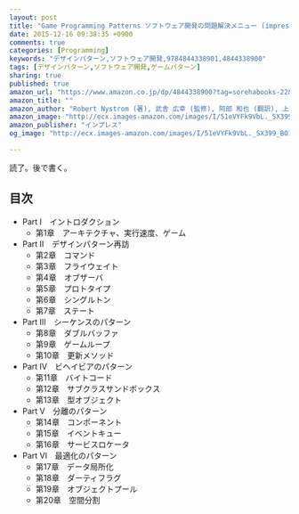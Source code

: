 ```yaml
---
layout: post
title: "Game Programming Patterns ソフトウェア開発の問題解決メニュー (impress top gear)"
date: 2015-12-16 09:38:35 +0900
comments: true
categories: [Programming]
keywords: "デザインパターン,ソフトウェア開発,9784844338901,4844338900"
tags: [デザインパターン,ソフトウェア開発,ゲームパターン]
sharing: true
published: true
amazon_url: "https://www.amazon.co.jp/dp/4844338900?tag=sorehabooks-22&camp=243&creative=1615&linkCode=as1&creativeASIN=4844338900&adid=04XTKDVZGVH030Z3DP5N&"
amazon_title: ""
amazon_author: "Robert Nystrom (著), 武舎 広幸 (監修), 阿部 和也 (翻訳), 上西 昌弘 (翻訳)"
amazon_image: "http://ecx.images-amazon.com/images/I/51eVYFk9VbL._SX399_BO1,SS300.jpg"
amazon_publisher: "インプレス"
og_image: "http://ecx.images-amazon.com/images/I/51eVYFk9VbL._SX399_BO1,SS300.jpg"

---
```


読了。後で書く。

<!-- more -->

## 目次

- Part I　イントロダクション
  - 第1章　アーキテクチャ、実行速度、ゲーム
- Part Ⅱ　デザインパターン再訪
  - 第2章　コマンド
  - 第3章　フライウェイト
  - 第4章　オブザーバ
  - 第5章　プロトタイプ
  - 第6章　シングルトン
  - 第7章　ステート
- Part Ⅲ　シーケンスのパターン
  - 第8章　ダブルバッファ
  - 第9章　ゲームループ
  - 第10章　更新メソッド
- Part IV　ビヘイビアのパターン
  - 第11章　バイトコード
  - 第12章　サブクラスサンドボックス
  - 第13章　型オブジェクト
- Part V　分離のパターン
  - 第14章　コンポーネント
  - 第15章　イベントキュー
  - 第16章　サービスロケータ
- Part VI　最適化のパターン
  - 第17章　データ局所化
  - 第18章　ダーティフラグ
  - 第19章　オブジェクトプール
  - 第20章　空間分割

